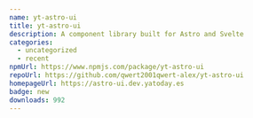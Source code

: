 ```yaml
---
name: yt-astro-ui
title: yt-astro-ui
description: A component library built for Astro and Svelte
categories:
  - uncategorized
  - recent
npmUrl: https://www.npmjs.com/package/yt-astro-ui
repoUrl: https://github.com/qwert2001qwert-alex/yt-astro-ui
homepageUrl: https://astro-ui.dev.yatoday.es
badge: new
downloads: 992
---
```

